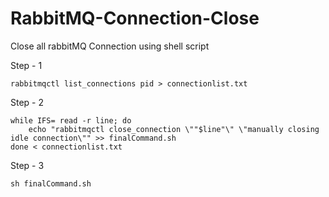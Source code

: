 # RabbitMQ-Connection-Close
Close all rabbitMQ Connection using shell script

Step - 1

```rabbitmqctl list_connections pid > connectionlist.txt```

Step - 2

```#!/bin/bash
while IFS= read -r line; do
    echo "rabbitmqctl close_connection \""$line"\" \"manually closing idle connection\"" >> finalCommand.sh
done < connectionlist.txt
```
Step - 3

``` sh finalCommand.sh ```
